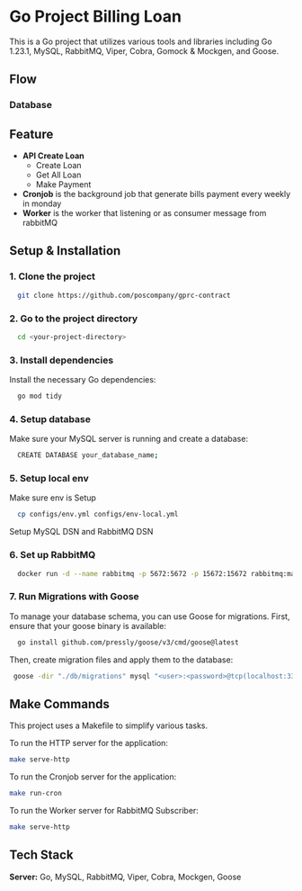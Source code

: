 
# Go Project Billing Loan

This is a Go project that utilizes various tools and libraries including Go 1.23.1, MySQL, RabbitMQ, Viper, Cobra, Gomock & Mockgen, and Goose.
## Flow
### Database

## Feature
* **API Create Loan**
    - Create Loan
    - Get All Loan
    - Make Payment
* **Cronjob** is the background job that generate bills payment every weekly in monday
* **Worker** is the worker that listening or as consumer message from rabbitMQ

## Setup & Installation

### 1. Clone the project

```bash
  git clone https://github.com/poscompany/gprc-contract
```

### 2. Go to the project directory

```bash
  cd <your-project-directory>
```

### 3. Install dependencies
Install the necessary Go dependencies:
```bash
  go mod tidy
```

### 4. Setup database
Make sure your MySQL server is running and create a database:
```bash
  CREATE DATABASE your_database_name;
```

### 5. Setup local env
Make sure env is Setup
```bash
  cp configs/env.yml configs/env-local.yml
```
Setup MySQL DSN and RabbitMQ DSN

### 6. Set up RabbitMQ
```bash
  docker run -d --name rabbitmq -p 5672:5672 -p 15672:15672 rabbitmq:management
```

### 7. Run Migrations with Goose
To manage your database schema, you can use Goose for migrations. First, ensure that your goose binary is available:
```bash
  go install github.com/pressly/goose/v3/cmd/goose@latest
```
Then, create migration files and apply them to the database:
```bash
 goose -dir "./db/migrations" mysql "<user>:<password>@tcp(localhost:3306)/<dbname>" up
 ```

## Make Commands

This project uses a Makefile to simplify various tasks.

To run the HTTP server for the application:
```bash
make serve-http
```
To run the Cronjob server for the application:
```bash
make run-cron
```
To run the Worker server for RabbitMQ Subscriber:
```bash
make serve-http
```
## Tech Stack

**Server:** Go, MySQL, RabbitMQ, Viper, Cobra, Mockgen, Goose
